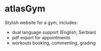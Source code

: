 # atlasGym

Stylish website for a gym, includes:
-  dual language support (English, Serbian)
-  pdf export for appointments
-  workouts booking, commenting, grading
